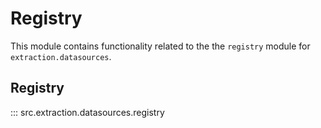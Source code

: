 # Registry

This module contains functionality related to the the `registry` module for `extraction.datasources`.

## Registry

::: src.extraction.datasources.registry

